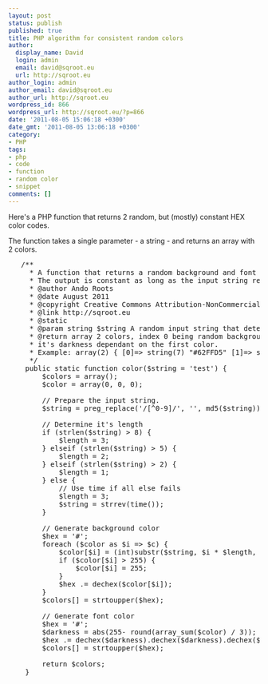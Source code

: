 ```yaml
---
layout: post
status: publish
published: true
title: PHP algorithm for consistent random colors
author:
  display_name: David
  login: admin
  email: david@sqroot.eu
  url: http://sqroot.eu
author_login: admin
author_email: david@sqroot.eu
author_url: http://sqroot.eu
wordpress_id: 866
wordpress_url: http://sqroot.eu/?p=866
date: '2011-08-05 15:06:18 +0300'
date_gmt: '2011-08-05 13:06:18 +0300'
category:
- PHP
tags:
- php
- code
- function
- random color
- snippet
comments: []
---
```


Here&#039;s a PHP function that returns 2 random, but (mostly) constant HEX color codes.


The function takes a single parameter - a string - and returns an array with 2 colors.

<pre>   /**
     * A function that returns a random background and font color.
     * The output is constant as long as the input string remains unchanged.
     * @author Ando Roots
     * @date August 2011
     * @copyright Creative Commons Attribution-NonCommercial-ShareAlike 3.0 Unported License
     * @link http://sqroot.eu
     * @static
     * @param string $string A random input string that determines the output colors.
     * @return array 2 colors, index 0 being random background color, index 1 gray font color,
     * it&#039;s darkness dependant on the first color.
     * Example: array(2) { [0]=&gt; string(7) &quot;#62FFD5&quot; [1]=&gt; string(6) &quot;#9D02A&quot; }
     */
    public static function color($string = &#039;test&#039;) {
        $colors = array();
        $color = array(0, 0, 0);

        // Prepare the input string.
        $string = preg_replace(&#039;/[^0-9]/&#039;, &#039;&#039;, md5($string));

        // Determine it&#039;s length
        if (strlen($string) &gt; 8) {
            $length = 3;
        } elseif (strlen($string) &gt; 5) {
            $length = 2;
        } elseif (strlen($string) &gt; 2) {
            $length = 1;
        } else {
            // Use time if all else fails
            $length = 3;
            $string = strrev(time());
        }

        // Generate background color
        $hex = &#039;#&#039;;
        foreach ($color as $i =&gt; $c) {
            $color[$i] = (int)substr($string, $i * $length, $length);
            if ($color[$i] &gt; 255) {
                $color[$i] = 255;
            }
            $hex .= dechex($color[$i]);
        }
        $colors[] = strtoupper($hex);

        // Generate font color
        $hex = &#039;#&#039;;
        $darkness = abs(255- round(array_sum($color) / 3));
        $hex .= dechex($darkness).dechex($darkness).dechex($darkness);
        $colors[] = strtoupper($hex);

        return $colors;
    }</pre>
